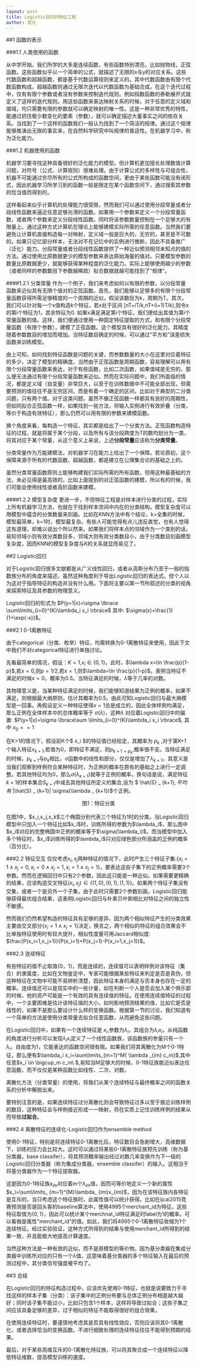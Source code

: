 ```yaml
---
layout: post
title: Logistic回归的特征工程
author: 灵元
---
```



##1 函数的表示


 

###1.1 人类使用的函数

从中学开始，我们所学的大多是连续函数，有些函数特别漂亮，比如抛物线，正弦函数。这些函数似乎以一个简单的公式，就描述了无限的x与y的对应关系。这些代数函数和超越函数，都是基于代数运算规则来定义的。其中代数函数由有限个代数函数构成，超越函数则通过无限次迭代以代数函数为基础合成，在这个迭代过程中，仅有有限个参数或者没有参数来控制迭代规则。例如指数函数的泰勒展开式就定义了这样的迭代规则。用这些函数来表达映射关系的时候，对于任意的定义域和值域，均只需要有限的参数就可以确定映射的唯一性。这是一种非常优秀的特性，能通过抓住极少数变化的要素（参数），就可以确定描述大量事实之间的依存关系。当找到了一个这样的函数我们一般认为找到了一个简洁的规律。通过这个规律能够推演出无限的事实来，在自然科学研究中叫规律的普适性。在机器学习中，称为泛化能力。

###1.2 机器使用的函数

机器学习要寻找这种具备很好的泛化能力的模型。但计算机更加擅长处理数值计算问题，对符号（公式、计算规则）很难处理。由于计算公式的多样性与可组合性，机器不可能通过穷尽所有的公式所构成的函数空间，更由于某些函数可能没有闭形式，因此机器学习所学习到的函数一般是限定在某个函数空间下，通过搜索其参数的恰当值而得到的。


这样看起来似乎计算机的处理能力很受限，然而我们可以通过使用分段常量或者分段线性函数来逼近任意足够光滑的函数。如果用一个参数来定义一个分段常量函数，或者两个参数来定义分段线性函数。同时将该参数数量控制在一个足够大的有限量上。通过这种方式计算机在理论上能够建模实际所需的任意函数。当然我们要避免让计算机直接构造每一对映射，定义域一般是巨大的，无穷的，甚至是不可数的。如果只记忆部分样本，无法对不在记忆中的实例进行推断，因此不具备推广（泛化）能力。分段常量或者分段线性函数提供了一种近似预测相邻未知点的值的方法。通过使用比原数据更少的模型参数来表达原始海量的值对。只要模型参数的数量比原数据更少，就能够获得某种程度的泛化能力。实际上能够使用越少的参数（或者同样的参数数目下参数越稀疏）拟合数据就越可能找到了“规律”。

####1.2.1 分类常量
作为一个例子，我们来考虑如何以有限的参数，以分段常量函数来近似具有无限个值对的正弦函数。首先，我们能够以足够多的有限个分段常量函数获得所需足够精度的一个周期的近似，假设该数目为k，周期为T。其次，我们可以针对每一个x值构造k个特征，若x处于区间 [nT+iT/k,nT+(i+1)T/k),则令x的第i个特征为1，其余特征为0. 如果x满足满足第i个特征，我们便给出其值为第i个常量函数的值。这样，我们便通过使用一种固定特征提取的方式，和有限个分段常量函数（有限个参数），建模了正弦函数。这个模型具有很好的泛化能力。其精度随着参数数目的增加而增加。当特征数目确定的时候，可以通过“平方和”误差损失函数来训练模型。

由上可知，如何找到特征函数是问题的关键，而参数数量的大小在这里对应着特征的多少，决定了模型的精确度。当然由于正弦函数是周期函数，容易理解可以用有限个分段常量函数来表达，对于有些函数，比如二次函数，如果值域是无穷的，那么便无法通过有限个分段常量函数来近似。然而在实际问题中，我们所面临的情况，都是定义域（自变量）非常巨大，以至于在训练数据中不可能全部出现，但需要预测的值往往不是无穷区间，而是有着一个确定的区间，比如对于典型的二分类问题，只有两个值。对于这类问题，虽然不像正弦函数一样都具有良好的周期性，但如同拟合正弦函数一样，如果找到一些方法，将输入实例进行有效折叠（分类，等价于构造有效特征），那么仍然可以用有限的参数来建模函数。

换个角度来看，每构造一个特征，其实都是给出了一个分类方法。正弦函数构造特征的过程，就是将属于某个分段，以及所有与该分段跨度为T的数均划分为一类，将其对应于某个常量，从这个意义上来说，上述**分段常量**应该称为**分类常量**。

分类常量作为万能建模法，对机器学习在能力上给出了一个保障。若论原初，这个保障来源于所有的代数函数、超越函数，都是建立在公理集合论的基础之上的。

虽然分类常量函数原则上能够构建我们实际所需的所有函数，但用这种最基础的方法，未必见得是最高效的，比如上面提到的对正弦函数的建模，所以有的时候，我们可能会使用线性或者高阶函数来建模。

####1.2.2 模型复杂度
更进一步，不但特征工程是对样本进行分类的过程，实际上所有机器学习方法，也就在于找到样本空间中内在的分类结构。模型复杂度可以用模型中蕴含的分类数量来刻画。比如在KNN方法中有个结论，k=全集的时候，模型最简单，k=1时，模型最复杂。有些人可能觉得有点儿违反直觉，也有人觉得这有道理，却难以说出个所以然来。如果我们将样本点的邻域作为一个类别的话，易知邻域小则有效分类数目多，邻域大则有效分类数目小，由于分类数目刻画模型复杂度，因而KNN的模型复杂度与K的关系就显而易见了。





##2 Logistic回归

对于Logistic回归很多文献都是从广义线性回归，或者从高斯分布乃至于一般的指数族分布的角度来描述，虽然这种角度利于导出Logistic回归的表达式。但个人以为这对于指导特征的构造并没有什么用。下面将主要以第一节所叙述的分类的视角来探索特征及其参数的物理意义。

Logistic回归的形式为
$P(y=1|x)=\sigma \lbrace \sum\limits_{i=0}^{K}\lambda_i x_i \rbrace$
其中:
$\sigma(x)=\frac{1}{1+\exp(-x)}$。

###2.1  0-1离散特征

由于categorical（分类、枚举）特征，均需转换为0-1离散特征来使用，因此下文中我们不对categorical特征进行单独讨论。

先看最简单的情况，假设：$K=1$,$x_i \in \{0,1\}$。此时，$\lambda x=\ln \frac{p}{1-p}$,若$x=0$,则$p=1/2$,若$x=1$,则$\lambda=\ln \frac{p}{1-p}$。表明当特征不满足的时候$x=0$，概率为0.5。当特征满足的时候，$\lambda$等于几率的对数。

其物理意义是，当某种特征满足的时候，我们能够知道结果为正例的概率，如果不满足，则根据最大熵原则，估计其概率为0.5。由此可知Logistic回归与最大熵模型是一回事。再假设定义一种特征使得$x=1$总是成立的，因此全体样例均满足，那么正例在全体样本中的总体概率等于
$\sigma (\lambda)$，这种$\lambda$
对应着Logistic回归中的偏置:
$P(y=1|x)=\sigma \lbrace\sum \limits_{i=0}^{K}\lambda_i x_i \rbrace$,
其中
$x_0==1$


在K>1的情况下，假设前K个$ x_i $的特征值已经给定，其概率为
$p _ {k}$ ,对于第K+1个输入特征$x_ {k+1}$,若值为0，即特征不满足，则$p _ {k+1=p_k}$,概率值不变。当特征满足的时候，$p _ {k+1}$与$p _ k$相比，$\sigma$函数中的线性和部分，仅仅是增加了$\lambda _ {k+1}$，其意义是当我们观察到样例符合某种特征时，为正例的概率在原有的基础之上进行一定调整。若其他特征均为0，那么$\sigma(\lambda_ {k+1})$就等于正例的概率，换句话是说，满足特征$k+1$的样本集合$S_ {k+1}$中减去其他特征所定义的集合,设为
$ \hat{S} _ {k+1}$,平均有$ |\hat{S} _ {k+1}| \sigma(\lambda _ {k+1})$个正例。
<div align='center'><img  src='/media/class-logistic.png' alt=""><br><label>图1：特征分类</label></div><br/>
在图1中，$x_i,x_j,x_k$三个椭圆分别代表三个特征为1时的分类。当Logistic回归模型中只加入一个特征比如$x_i$时，训练所得的参数为$\lambda_i$，那么图中$x_i$对应的完整椭圆中正例的概率等于$\sigma(\lambda_i)$。而当模型中加入多个特征时，$x_i$训练所得的$\lambda_i$只对应绿色部分所涵盖的正例的概率（百分比）。

###2.2 特征交互
仅仅考虑$x_i,x_j$两种特征的情况下，此时产生三个特征子集:$\lbrace x_i=1 \land x_j=0 ,x_i=0 \land x_j=1, x_i=1 \land x_j=1 \rbrace$，要表达这些子集下的正例概率需要3个参数。然而在逻辑回归中只有2个参数，因此这只能是一种近似。如果需要更精确的结果，应该构造交叉特征$(x_i,x_j)\in \lbrace (1,0),(0,1),(1,1) \rbrace$。如果两个特征子集没有交集，或者一个是另外一个子集，由于此时只需要2个参数刻画，Logistic回归能够获得最优组合结果，这表明Logistic回归与朴素贝叶斯相比对特征之间的独立性不敏感。

然而我们仍然希望构造的特征具有足够的差异，因为两个相似特征产生的分类效果主要由交叉部分$\lbrace x_i=1 \land x_j=1\rbrace$决定，换言之，两个相似的特征的组合效果会不比单独特征使用时有较大提升，相似性度量可用Jaccard相似度: $\frac{P(x_i=1,x_j=1)}{P(x_i=1)+P(x_j=1)-P(x_i=1,x_j=1)}$。

###2.3 连续特征


有些特征的值不止取值\{0，1\}，而是连续的，连续值可以表明样例对该特征（集合）的隶属度，比如在文物鉴定中，专家可能根据某些特征来判定是否是真伪，但这种特征在文物中可能不易辨析清楚，因此特征本身的满足与否本身也存在一定的概率。连续值还可以是现实中的一些计量，如在判断一个人是否会加入某个俱乐部的时候，他的资产可能是一个有效的具有连续值的特征。在使用连续值特征的过程中，一个主要困难是估计该特征值的大小，如何影响预测结果的值，比如它是否是线性的，如果不是那么要设计什么样的变换函数。根据第一节的讨论，我们知道有一个简单的方法是使用分类常量去拟合任意函数，从而避免这些问题。

在Logistic回归中，如果有一个连续特征是 $x_i$,参数为$\lambda_i$，其组合为$\lambda_i x_i$，从纯函数的角度进行分析可以发现$\lambda_i x_i$定义了一个线性函数族，该函数族的参量只有一个$\lambda_i$，自由度为1，它能表达的函数空间很有限。如果我们将其离散化为M个0-1特征，那么便有$\lambda_i x_i=\sum\limits_{m=1}^M{ \lambda _{im} c_m}$,其中任意$x_i \in \bigcup_m c_m\ $,易知当M足够大的时候，0-1特征族能近似表达任意函数，而不仅仅是某种函数比如线性、二次、对数。

离散化方法（分类常量）的使用，将我们从某个连续特征与最终概率之间的函数关系的分析中解脱出来。


要特别注意的是，如果连续特征过分离散化则会导致特征过多以至于接近训练样例的数目，这种特征会与样例接近形成一一映射，将在实质上记住训练样例的结果从而导致**过拟合**。


###2.4  离散特征的连续化-Logistic回归作为ensemble method

使用0-1特征，特别是将连续特征0-1离散化后，特征数目会急剧增大，高维数据下，训练的压力会比较大。这时可以通过将某些0-1离散特征族预先训练（称为基分类器，base classifer），将其预测概率输出经过对数几率变换作为下一级的Logistic回归分类器（称为集成分类器，ensemble classifer）的输入。这相当于将基分类器作为一个特征提取器。

这是因为0-1特征族$x_{im}$对应着m个$\lambda_{im}$值，因而可等价地定义一个新的属性$x_i=\sum\limits_ {m=1}^{M}\lambda_ {im}x_{im}$，因为在该特征族内各特征是互斥的，当只考虑这个特征族时，此属性值可以统计获得。比如在ijcai2015竞赛预测是否是回头客的baseline算法中，使用4995个merchant\_id为特征，这些特征取值为$\{0,1\}$，因此可以统计某个merchnat\_id特征满足时label为1的概率。可以看做是属性"merchant\_id"的值。如此，我们将4995个0-1离散特征收缩为1个连续特征。经过实验验证，这种方式所得到的结果与使用merchant\_id所得到的结果一致，并且能极大地提高计算速度。

当然这种方法是一种有效的近似，而不是原模型的等价物。因为基分类器在集成分类器中训练所对应的只有一个$\lambda$值，这意味着基分类器的多个特征输入在最后的预测过程中，其分类信号强度被平均了。


##3  总结


在Logistic回归的特征构造过程中，应该优先使用0-1特征，也就是说要致力于寻找这样的样本子集（分类）：该子集中的正例分布要与总体正例分布相差越大越好；同时该子集不能过小，比如只包含1个样本，这样将导致过拟合；这些子集之间应该具备足够的差异，过于相似的特征不能取得很好的组合效果。

在使用连续特征时，要谨慎地考虑其是否具有线性效应，否则应该将其0-1离散化，或者选择恰当的变换函数。不进行细致处理的连续特征往往不能得到预期的结果。

最后，对于某些高维互斥的0-1离散化特征族，可以将其聚合成一个连续特征以降低特征维数，提高模型训练的速度。

